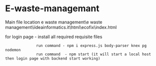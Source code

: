# E-waste-managemant
Main file location e waste management\e waste management\iideainformatics.it\html\ecofix\index.html


for login  page -  install all required requisite files 

                  run command - npm i express.js body-parser knex pg nodemon
                  run command  - npm start (it will start a local host then login page with backend start working)
        
